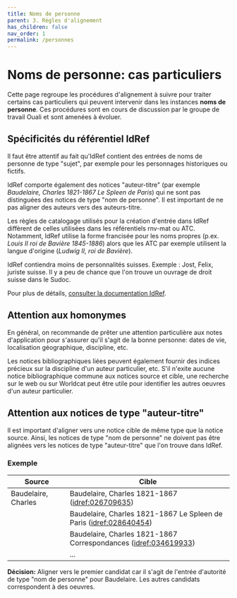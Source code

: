 ```yaml
---
title: Noms de personne
parent: 3. Règles d'alignement
has_children: false
nav_order: 1
permalink: /personnes
---
```


# Noms de personne: cas particuliers

Cette page regroupe les procédures d'alignement à suivre pour traiter certains cas particuliers
qui peuvent intervenir dans les instances **noms de personne**.
Ces procédures sont en cours de discussion par le groupe de travail Ouali et sont amenées à évoluer.

## Spécificités du référentiel IdRef

Il faut être attentif au fait qu'IdRef contient des entrées de noms de personne de type "sujet", par exemple pour les personnages
historiques ou fictifs.

IdRef comporte également des notices "auteur-titre" (par exemple _Baudelaire, Charles 1821-1867 Le Spleen de Paris_) qui ne sont
pas distinguées des notices de type "nom de personne". Il est important de ne pas aligner des auteurs vers des auteurs-titre.

Les règles de catalogage utilisés pour la création d'entrée dans IdRef diffèrent de celles utilisées dans les référentiels rnv-mat
ou ATC. Notamment, IdRef utilise la forme francisée pour les noms propres (p.ex. _Louis II roi de Bavière 1845-1886_) alors que les ATC
par exemple utilisent la langue d'origine (_Ludwig II, roi de Bavière_).

IdRef contiendra moins de personnalités suisses. Exemple : Jost, Felix, juriste suisse. Il y a peu de chance que l'on trouve un ouvrage de droit suisse dans le Sudoc.


Pour plus de détails, [consulter la documentation IdRef](http://documentation.abes.fr/aideidref/accueil/fr/index.html).

## Attention aux homonymes

En général, on recommande de prêter une attention particulière aux notes d'application pour s'assurer qu'il s'agit
de la bonne personne: dates de vie, localisation géographique, discipline, etc.

Les notices bibliographiques liées peuvent également fournir des indices précieux sur la discipline d'un auteur particulier, etc.
S'il n'exite aucune notice bibliographique commune aux notices source et cible, une recherche sur le web ou sur Worldcat peut
être utile pour identifier les autres oeuvres d'un auteur particulier.

## Attention aux notices de type "auteur-titre"

Il est important d'aligner vers une notice cible de même type que la notice source. Ainsi, les notices de type "nom de personne"
ne doivent pas être alignées vers les notices de type "auteur-titre" que l'on trouve dans IdRef.

### Exemple

| Source                      | Cible                                                    |
| --------------------------- | -------------------------------------------------------- |
| Baudelaire, Charles         | Baudelaire, Charles 1821-1867 ([idref:026709635](https://www.idref.fr/026709635)) |
|                             | Baudelaire, Charles 1821-1867 Le Spleen de Paris ([idref:028640454](https://www.idref.fr/028640454))|
|                             | Baudelaire, Charles 1821-1867 Correspondances ([idref:034619933](https://www.idref.fr/034619933))|
|                             | ...                                                      |

**Décision:** Aligner vers le premier candidat car il s'agit de l'entrée d'autorité de type "nom de personne" pour Baudelaire. 
Les autres candidats correspondent à des oeuvres.
